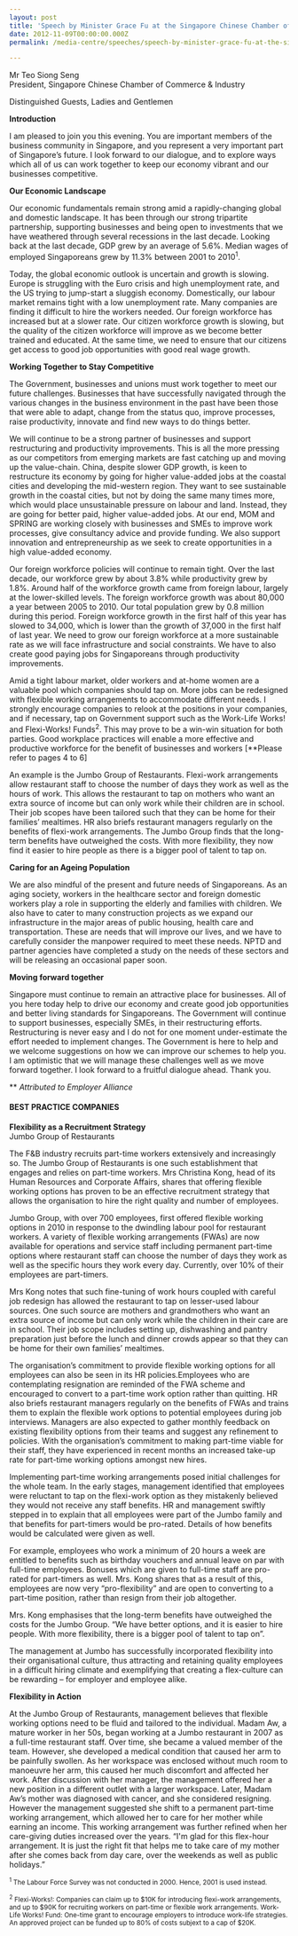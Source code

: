 ```yaml
---
layout: post
title: 'Speech by Minister Grace Fu at the Singapore Chinese Chamber of Commerce & Industry Dialogue'
date: 2012-11-09T00:00:00.000Z
permalink: /media-centre/speeches/speech-by-minister-grace-fu-at-the-singapore-chinese-chamber-of-commerce-industry-dialogue

---
```



Mr Teo Siong Seng  
President, Singapore Chinese Chamber of Commerce & Industry  

Distinguished Guests, Ladies and Gentlemen  

**Introduction**

I am pleased to join you this evening. You are important members of the business community in Singapore, and you represent a very important part of Singapore’s future. I look forward to our dialogue, and to explore ways which all of us can work together to keep our economy vibrant and our businesses competitive.

**Our Economic Landscape**

Our economic fundamentals remain strong amid a rapidly-changing global and domestic landscape. It has been through our strong tripartite partnership, supporting businesses and being open to investments that we have weathered through several recessions in the last decade. Looking back at the last decade, GDP grew by an average of 5.6%. Median wages of employed Singaporeans grew by 11.3% between 2001 to 2010<sup>1</sup>.

Today, the global economic outlook is uncertain and growth is slowing. Europe is struggling with the Euro crisis and high unemployment rate, and the US trying to jump-start a sluggish economy. Domestically, our labour market remains tight with a low unemployment rate. Many companies are finding it difficult to hire the workers needed. Our foreign workforce has increased but at a slower rate. Our citizen workforce growth is slowing, but the quality of the citizen workforce will improve as we become better trained and educated. At the same time, we need to ensure that our citizens get access to good job opportunities with good real wage growth.

**Working Together to Stay Competitive**

The Government, businesses and unions must work together to meet our future challenges. Businesses that have successfully navigated through the various changes in the business environment in the past have been those that were able to adapt, change from the status quo, improve processes, raise productivity, innovate and find new ways to do things better.

We will continue to be a strong partner of businesses and support restructuring and productivity improvements. This is all the more pressing as our competitors from emerging markets are fast catching up and moving up the value-chain. China, despite slower GDP growth, is keen to restructure its economy by going for higher value-added jobs at the coastal cities and developing the mid-western region. They want to see sustainable growth in the coastal cities, but not by doing the same many times more, which would place unsustainable pressure on labour and land. Instead, they are going for better paid, higher value-added jobs. At our end, MOM and SPRING are working closely with businesses and SMEs to improve work processes, give consultancy advice and provide funding. We also support innovation and entrepreneurship as we seek to create opportunities in a high value-added economy.

Our foreign workforce policies will continue to remain tight. Over the last decade, our workforce grew by about 3.8% while productivity grew by 1.8%. Around half of the workforce growth came from foreign labour, largely at the lower-skilled levels. The foreign workforce growth was about 80,000 a year between 2005 to 2010. Our total population grew by 0.8 million during this period. Foreign workforce growth in the first half of this year has slowed to 34,000, which is lower than the growth of 37,000 in the first half of last year. We need to grow our foreign workforce at a more sustainable rate as we will face infrastructure and social constraints. We have to also create good paying jobs for Singaporeans through productivity improvements.

Amid a tight labour market, older workers and at-home women are a valuable pool which companies should tap on. More jobs can be redesigned with flexible working arrangements to accommodate different needs. I strongly encourage companies to relook at the positions in your companies, and if necessary, tap on Government support such as the Work-Life Works! and Flexi-Works! Funds<sup>2</sup>. This may prove to be a win-win situation for both parties. Good workplace practices will enable a more effective and productive workforce for the benefit of businesses and workers [**Please refer to pages 4 to 6]

An example is the Jumbo Group of Restaurants. Flexi-work arrangements allow restaurant staff to choose the number of days they work as well as the hours of work. This allows the restaurant to tap on mothers who want an extra source of income but can only work while their children are in school. Their job scopes have been tailored such that they can be home for their families’ mealtimes. HR also briefs restaurant managers regularly on the benefits of flexi-work arrangements. The Jumbo Group finds that the long-term benefits have outweighed the costs. With more flexibility, they now find it easier to hire people as there is a bigger pool of talent to tap on.

**Caring for an Ageing Population**

We are also mindful of the present and future needs of Singaporeans. As an aging society, workers in the healthcare sector and foreign domestic workers play a role in supporting the elderly and families with children. We also have to cater to many construction projects as we expand our infrastructure in the major areas of public housing, health care and transportation. These are needs that will improve our lives, and we have to carefully consider the manpower required to meet these needs. NPTD and partner agencies have completed a study on the needs of these sectors and will be releasing an occasional paper soon.

**Moving forward together**

Singapore must continue to remain an attractive place for businesses. All of you here today help to drive our economy and create good job opportunities and better living standards for Singaporeans. The Government will continue to support businesses, especially SMEs, in their restructuring efforts. Restructuring is never easy and I do not for one moment under-estimate the effort needed to implement changes. The Government is here to help and we welcome suggestions on how we can improve our schemes to help you. I am optimistic that we will manage these challenges well as we move forward together. I look forward to a fruitful dialogue ahead. Thank you.

** _Attributed to Employer Alliance_

#### BEST PRACTICE COMPANIES

**Flexibility as a Recruitment Strategy**  
Jumbo Group of Restaurants  

The F&B industry recruits part-time workers extensively and increasingly so. The Jumbo Group of Restaurants is one such establishment that engages and relies on part-time workers. Mrs Christina Kong, head of its Human Resources and Corporate Affairs, shares that offering flexible working options has proven to be an effective recruitment strategy that allows the organisation to hire the right quality and number of employees.

Jumbo Group, with over 700 employees, first offered flexible working options in 2010 in response to the dwindling labour pool for restaurant workers. A variety of flexible working arrangements (FWAs) are now available for operations and service staff including permanent part-time options where restaurant staff can choose the number of days they work as well as the specific hours they work every day. Currently, over 10% of their employees are part-timers.

Mrs Kong notes that such fine-tuning of work hours coupled with careful job redesign has allowed the restaurant to tap on lesser-used labour sources. One such source are mothers and grandmothers who want an extra source of income but can only work while the children in their care are in school. Their job scope includes setting up, dishwashing and pantry preparation just before the lunch and dinner crowds appear so that they can be home for their own families’ mealtimes.

The organisation’s commitment to provide flexible working options for all employees can also be seen in its HR policies.Employees who are contemplating resignation are reminded of the FWA scheme and encouraged to convert to a part-time work option rather than quitting. HR also briefs restaurant managers regularly on the benefits of FWAs and trains them to explain the flexible work options to potential employees during job interviews. Managers are also expected to gather monthly feedback on existing flexibility options from their teams and suggest any refinement to policies. With the organisation’s commitment to making part-time viable for their staff, they have experienced in recent months an increased take-up rate for part-time working options amongst new hires.

Implementing part-time working arrangements posed initial challenges for the whole team. In the early stages, management identified that employees were reluctant to tap on the flexi-work option as they mistakenly believed they would not receive any staff benefits. HR and management swiftly stepped in to explain that all employees were part of the Jumbo family and that benefits for part-timers would be pro-rated. Details of how benefits would be calculated were given as well.

For example, employees who work a minimum of 20 hours a week are entitled to benefits such as birthday vouchers and annual leave on par with full-time employees. Bonuses which are given to full-time staff are pro-rated for part-timers as well. Mrs. Kong shares that as a result of this, employees are now very “pro-flexibility” and are open to converting to a part-time position, rather than resign from their job altogether.

Mrs. Kong emphasises that the long-term benefits have outweighed the costs for the Jumbo Group. “We have better options, and it is easier to hire people. With more flexibility, there is a bigger pool of talent to tap on”.

The management at Jumbo has successfully incorporated flexibility into their organisational culture, thus attracting and retaining quality employees in a difficult hiring climate and exemplifying that creating a flex-culture can be rewarding – for employer and employee alike.

**Flexibility in Action**

At the Jumbo Group of Restaurants, management believes that flexible working options need to be fluid and tailored to the individual. Madam Aw, a mature worker in her 50s, began working at a Jumbo restaurant in 2007 as a full-time restaurant staff. Over time, she became a valued member of the team. However, she developed a medical condition that caused her arm to be painfully swollen. As her workspace was enclosed without much room to manoeuvre her arm, this caused her much discomfort and affected her work. After discussion with her manager, the management offered her a new position in a different outlet with a larger workspace. Later, Madam Aw’s mother was diagnosed with cancer, and she considered resigning. However the management suggested she shift to a permanent part-time working arrangement, which allowed her to care for her mother while earning an income. This working arrangement was further refined when her care-giving duties increased over the years. “I'm glad for this flex-hour arrangement. It is just the right fit that helps me to take care of my mother after she comes back from day care, over the weekends as well as public holidays.”

<sub><sup>1</sup> The Labour Force Survey was not conducted in 2000. Hence, 2001 is used instead.</sub>

<sub><sup>2</sup> Flexi-Works!: Companies can claim up to $10K for introducing flexi-work arrangements, and up to $90K for recruiting workers on part-time or flexible work arrangements. Work-Life Works! Fund: One-time grant to encourage employers to introduce work-life strategies. An approved project can be funded up to 80% of costs subjext to a cap of $20K.</sub>


